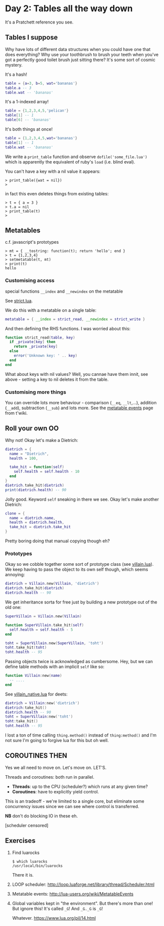 # Day 2: Tables all the way down

It's a Pratchett reference you see.

## Tables I suppose

Why have lots of different data structures when you could have one that
does everything? Why use your toothbrush to brush your teeth when you've
got a perfectly good toilet brush just sitting there? It's some sort of
cosmic mystery.

It's a hash!

```lua
table = {a=3, b=5, wat='bananas'}
table.a -- 3
table.wat -- 'bananas'
```

It's a 1-indexed array!

```lua
table = {1,2,3,4,5,'pelican'}
table[1] -- 1
table[6] -- 'bananas'
```

It's both things at once!

```lua
table = {1,2,3,4,5,wat='bananas'}
table[1] -- 1
table.wat -- 'bananas'
```

We write a `print_table` function and observe `dofile('some_file.lua')`
which is apparently the equivalent of ruby's `load` (i.e. blind eval).

You can't have a key with a nil value it appears:

```
> print_table({wat = nil})
> 
```

in fact this even deletes things from existing tables:

```
> t = { a = 3 }
> t.a = nil
> print_table(t)
>
```

## Metatables

c.f. javascript's prototypes

```
> mt = { __tostring: function(t); return 'hello'; end }
> t = {1,2,3,4}
> setmetatable(t, mt)
> print(t)
hello
```

### Customising access

special functions `__index` and `__newindex` on the metatable

See [strict.lua](strict.lua).

We do this with a metatable on a single table:

```lua
metatable = { __index = strict_read, __newindex = strict_write }
```

And then defining the RHS functions. I was worried about this:

```lua
function strict_read(table, key)
  if _private[key] then
    return _private[key]
  else
    error('Unknown key: ' .. key)
  end
end
```

What about keys with nil values? Well, you cannae have them innit, see
above - setting a key to nil deletes it from the table.

### Customising more things

You can override lots more behaviour - comparison (`__eq`, `__lt`,...),
addition (`__add`), subtraction (`__sub`) and lots more. See the
[metatable events](http://lua-users.org/wiki/MetatableEvents) page from
t'wiki.

## Roll your own OO

Why not! Okay let's make a Dietrich:

```lua
dietrich = {
  name = "Dietrich",
  health = 100,

  take_hit = function(self)
    self.health = self.health - 10
  end
}
dietrich.take_hit(dietrich)
print(dietrich.health) -- 90
```

Jolly good. Keyword `self` sneaking in there we see. Okay let's make
another Dietrich:

```lua
clone = {
  name = dietrich.name,
  health = dietrich.health,
  take_hit = dietrich.take_hit
}
```

Pretty boring doing that manual copying though eh?

### Prototypes

Okay so we cobble together some sort of prototype class (see
[villain.lua](villain.lua)). We keep having to pass the object to its own
self though, which seems annoying:

```lua
dietrich = Villain.new(Villain, 'dietrich')
dietrich.take_hit(dietrich)
dietrich.health -- 90
```

We get inheritance sorta for free just by building a new prototype out
of the old one:

```lua
SuperVillain = Villain.new(Villain)

function SuperVillain.take_hit(self)
  self.health = self.health - 5
end

toht = SuperVillain.new(SuperVillain, 'toht')
toht.take_hit(toht)
toht.health -- 95
```

Passing objects twice is acknowledged as cumbersome. Hey, but we can
define table methods with an implicit `self` like so:

```lua
function Villain:new(name)
  -- ....
end
```

See [villain_native.lua](villain_native.lua) for deets:


```lua
dietrich = Villain:new('dietrich')
dietrich:take_hit()
dietrich.health -- 90
toht = SuperVillain:new('toht')
toht:take_hit()
toht.health -- 95
```

I lost a ton of time calling `thing.method()` instead of
`thing:method()` and I'm not sure I'm going to forgive lua for this but
oh well.

## COROUTINES THEN

Yes we all need to move on. Let's move on. LET'S.

Threads and coroutines: both run in parallel.

* **Threads**: up to the CPU (scheduler?) which runs at any given time?
* **Coroutines**: have to explicitly yield control.

This is an tradeoff - we're limited to a single core, but eliminate some
concurrency issues since we can see where control is transferred.

**NB** don't do blocking IO in these eh.

[scheduler censored]

## Exercises

1. Find luarocks

    ```
    $ which luarocks
    /usr/local/bin/luarocks
    ```

   There it is.

2. LOOP scheduler: http://loop.luaforge.net/library/thread/Scheduler.html

3. Metatable events: http://lua-users.org/wiki/MetatableEvents

4. Global variables kept in "the environment". But there's more than
   one! But ignore this! It's called `_G`! And `_G._G` is `_G`!

   Whatever. https://www.lua.org/pil/14.html
